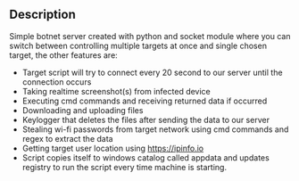 ## Description
Simple botnet server created with python and socket module where you can switch between controlling multiple targets at once and single chosen target, the other features are:

* Target script will try to connect every 20 second to our server until the connection occurs
* Taking realtime screenshot(s) from infected device
* Executing cmd commands and receiving returned data if occurred
* Downloading and uploading files
* Keylogger that deletes the files after sending the data to our server
* Stealing wi-fi passwords from target network using cmd commands and regex to extract the data
* Getting target user location using https://ipinfo.io
* Script copies itself to windows catalog called appdata and updates registry to run the script every time machine is starting.
